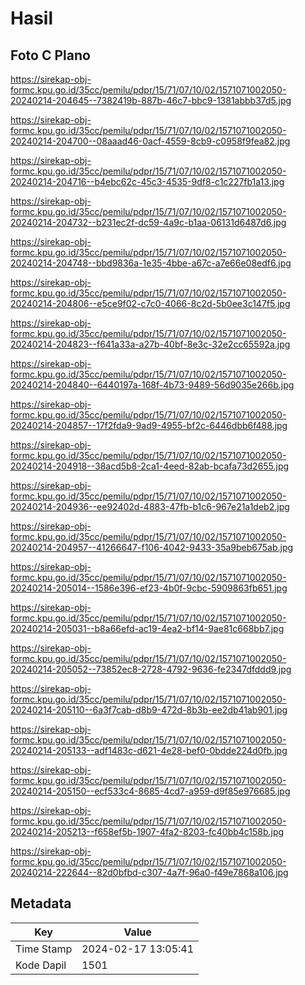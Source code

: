 # Hasil

## Foto C Plano

https://sirekap-obj-formc.kpu.go.id/35cc/pemilu/pdpr/15/71/07/10/02/1571071002050-20240214-204645--7382419b-887b-46c7-bbc9-1381abbb37d5.jpg

https://sirekap-obj-formc.kpu.go.id/35cc/pemilu/pdpr/15/71/07/10/02/1571071002050-20240214-204700--08aaad46-0acf-4559-8cb9-c0958f9fea82.jpg

https://sirekap-obj-formc.kpu.go.id/35cc/pemilu/pdpr/15/71/07/10/02/1571071002050-20240214-204716--b4ebc62c-45c3-4535-9df8-c1c227fb1a13.jpg

https://sirekap-obj-formc.kpu.go.id/35cc/pemilu/pdpr/15/71/07/10/02/1571071002050-20240214-204732--b231ec2f-dc59-4a9c-b1aa-06131d6487d6.jpg

https://sirekap-obj-formc.kpu.go.id/35cc/pemilu/pdpr/15/71/07/10/02/1571071002050-20240214-204748--bbd9836a-1e35-4bbe-a67c-a7e66e08edf6.jpg

https://sirekap-obj-formc.kpu.go.id/35cc/pemilu/pdpr/15/71/07/10/02/1571071002050-20240214-204806--e5ce9f02-c7c0-4066-8c2d-5b0ee3c147f5.jpg

https://sirekap-obj-formc.kpu.go.id/35cc/pemilu/pdpr/15/71/07/10/02/1571071002050-20240214-204823--f641a33a-a27b-40bf-8e3c-32e2cc65592a.jpg

https://sirekap-obj-formc.kpu.go.id/35cc/pemilu/pdpr/15/71/07/10/02/1571071002050-20240214-204840--6440197a-168f-4b73-9489-56d9035e266b.jpg

https://sirekap-obj-formc.kpu.go.id/35cc/pemilu/pdpr/15/71/07/10/02/1571071002050-20240214-204857--17f2fda9-9ad9-4955-bf2c-6446dbb6f488.jpg

https://sirekap-obj-formc.kpu.go.id/35cc/pemilu/pdpr/15/71/07/10/02/1571071002050-20240214-204918--38acd5b8-2ca1-4eed-82ab-bcafa73d2655.jpg

https://sirekap-obj-formc.kpu.go.id/35cc/pemilu/pdpr/15/71/07/10/02/1571071002050-20240214-204936--ee92402d-4883-47fb-b1c6-967e21a1deb2.jpg

https://sirekap-obj-formc.kpu.go.id/35cc/pemilu/pdpr/15/71/07/10/02/1571071002050-20240214-204957--41266647-f106-4042-9433-35a9beb675ab.jpg

https://sirekap-obj-formc.kpu.go.id/35cc/pemilu/pdpr/15/71/07/10/02/1571071002050-20240214-205014--1586e396-ef23-4b0f-9cbc-5909863fb651.jpg

https://sirekap-obj-formc.kpu.go.id/35cc/pemilu/pdpr/15/71/07/10/02/1571071002050-20240214-205031--b8a66efd-ac19-4ea2-bf14-9ae81c668bb7.jpg

https://sirekap-obj-formc.kpu.go.id/35cc/pemilu/pdpr/15/71/07/10/02/1571071002050-20240214-205052--73852ec8-2728-4792-9636-fe2347dfddd9.jpg

https://sirekap-obj-formc.kpu.go.id/35cc/pemilu/pdpr/15/71/07/10/02/1571071002050-20240214-205110--6a3f7cab-d8b9-472d-8b3b-ee2db41ab901.jpg

https://sirekap-obj-formc.kpu.go.id/35cc/pemilu/pdpr/15/71/07/10/02/1571071002050-20240214-205133--adf1483c-d621-4e28-bef0-0bdde224d0fb.jpg

https://sirekap-obj-formc.kpu.go.id/35cc/pemilu/pdpr/15/71/07/10/02/1571071002050-20240214-205150--ecf533c4-8685-4cd7-a959-d9f85e976685.jpg

https://sirekap-obj-formc.kpu.go.id/35cc/pemilu/pdpr/15/71/07/10/02/1571071002050-20240214-205213--f658ef5b-1907-4fa2-8203-fc40bb4c158b.jpg

https://sirekap-obj-formc.kpu.go.id/35cc/pemilu/pdpr/15/71/07/10/02/1571071002050-20240214-222644--82d0bfbd-c307-4a7f-96a0-f49e7868a106.jpg


## Metadata

| Key        | Value               |
| ---------- | ------------------- |
| Time Stamp | 2024-02-17 13:05:41 |
| Kode Dapil | 1501                |



